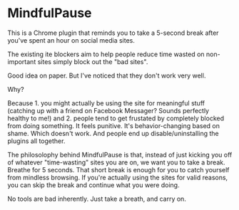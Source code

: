 # MindfulPause
This is a Chrome plugin that reminds you to take a 5-second break after you've spent an hour on social media sites.

The existing ite blockers aim to help people reduce time wasted on non-important sites simply block out the "bad sites". 

Good idea on paper. But I've noticed that they don't work very well. 

Why? 

Because 1. you might actually be using the site for meaningful stuff (catching up with a friend on Facebook Messager? Sounds perfectly healthy to me!) and 2. people tend to get frustated by completely blocked from doing something. It feels punitive. It's behavior-changing based on shame. Which doesn't work. And people end up disable/uninstalling the plugins all together.

The philosolophy behind MindfulPause is that, instead of just kicking you off of whatever "time-wasting" sites you are on, we want you to take a break. Breathe for 5 seconds. That short break is enough for you to catch yourself from mindless browsing. If you're actually using the sites for valid reasons, you can skip the break and continue what you were doing.

No tools are bad inherently. Just take a breath, and carry on.
